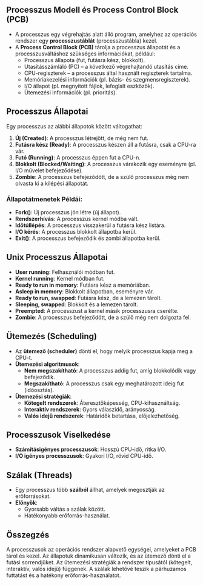 ## Processzus Modell és Process Control Block (PCB)
- A processzus egy végrehajtás alatt álló program, amelyhez az operációs rendszer egy **processzustáblát** (processzustábla) kezel.
- A **Process Control Block (PCB)** tárolja a processzus állapotát és a processzusváltáshoz szükséges információkat, például:
    - Processzus állapota (fut, futásra kész, blokkolt).
    - Utasításszámláló (PC) – a következő végrehajtandó utasítás címe.
    - CPU-regiszterek – a processzus által használt regiszterek tartalma.
    - Memóriakezelési információk (pl. bázis- és szegmensregiszterek).
    - I/O állapot (pl. megnyitott fájlok, lefoglalt eszközök).
    - Ütemezési információk (pl. prioritás).
## Processzus Állapotai
Egy processzus az alábbi állapotok között váltogathat:
1. **Új (Created)**: A processzus létrejött, de még nem fut.
2. **Futásra kész (Ready)**: A processzus készen áll a futásra, csak a CPU-ra vár.
3. **Futó (Running)**: A processzus éppen fut a CPU-n.
4. **Blokkolt (Blocked/Waiting)**: A processzus várakozik egy eseményre (pl. I/O művelet befejeződése).
5. **Zombie**: A processzus befejeződött, de a szülő processzus még nem olvasta ki a kilépési állapotát.
### Állapotátmenetek Példái:
- **Fork()**: Új processzus jön létre (új állapot).
- **Rendszerhívás**: A processzus kernel módba vált.
- **Időtúllépés**: A processzus visszakerül a futásra kész listára.
- **I/O kérés**: A processzus blokkolt állapotba kerül.
- **Exit()**: A processzus befejeződik és zombi állapotba kerül.
## Unix Processzus Állapotai
- **User running**: Felhasználói módban fut.
- **Kernel running**: Kernel módban fut.
- **Ready to run in memory**: Futásra kész a memóriában.
- **Asleep in memory**: Blokkolt állapotban, eseményre vár.
- **Ready to run, swapped**: Futásra kész, de a lemezen tárolt.
- **Sleeping, swapped**: Blokkolt és a lemezen tárolt.
- **Preempted**: A processzust a kernel másik processzusra cserélte.
- **Zombie**: A processzus befejeződött, de a szülő még nem dolgozta fel.
## Ütemezés (Scheduling)
- Az **ütemező (scheduler)** dönti el, hogy melyik processzus kapja meg a CPU-t.
- **Ütemezési algoritmusok**:
    - **Nem megszakítható**: A processzus addig fut, amíg blokkolódik vagy befejeződik.
    - **Megszakítható**: A processzus csak egy meghatározott ideig fut (időosztás).
- **Ütemezési stratégiák**:
    - **Kötegelt rendszerek**: Áteresztőképesség, CPU-kihasználtság.
    - **Interaktív rendszerek**: Gyors válaszidő, arányosság.
    - **Valós idejű rendszerek**: Határidők betartása, előjelezhetőség.
## Processzusok Viselkedése
- **Számításigényes processzusok**: Hosszú CPU-idő, ritka I/O.
- **I/O igényes processzusok**: Gyakori I/O, rövid CPU-idő.
## Szálak (Threads)
- Egy processzus több **szálból** állhat, amelyek megosztják az erőforrásokat.
- **Előnyök**:
    - Gyorsabb váltás a szálak között.
    - Hatékonyabb erőforrás-használat.
## Összegzés
A processzusok az operációs rendszer alapvető egységei, amelyeket a PCB tárol és kezel. Az állapotuk dinamikusan változik, és az ütemező dönti el a futási sorrendjüket. Az ütemezési stratégiák a rendszer típusától (kötegelt, interaktív, valós idejű) függenek. A szálak lehetővé teszik a párhuzamos futtatást és a hatékony erőforrás-használatot.
